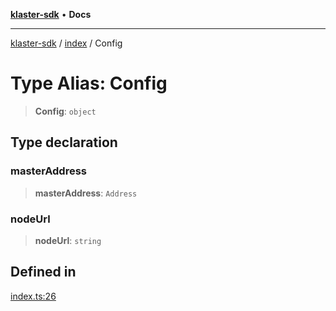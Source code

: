 [**klaster-sdk**](../../README.md) • **Docs**

***

[klaster-sdk](../../README.md) / [index](../README.md) / Config

# Type Alias: Config

> **Config**: `object`

## Type declaration

### masterAddress

> **masterAddress**: `Address`

### nodeUrl

> **nodeUrl**: `string`

## Defined in

[index.ts:26](https://github.com/0xPolycode/klaster-sdk/blob/3cf08fc5b4200ded4c039f2f5c07003d95710139/src/index.ts#L26)
